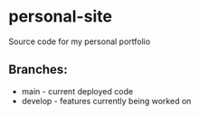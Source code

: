 # personal-site
Source code for my personal portfolio


## Branches: 
 * main - current deployed code 
 * develop - features currently being worked on 
